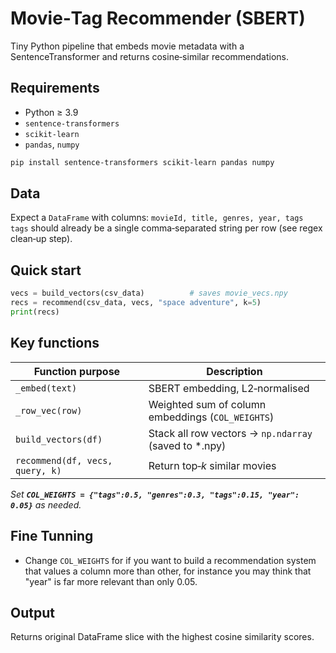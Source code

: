 # Movie‑Tag Recommender (SBERT)

Tiny Python pipeline that embeds movie metadata with a SentenceTransformer and returns cosine‑similar recommendations.

## Requirements

- Python ≥ 3.9
- `sentence‑transformers`
- `scikit‑learn`
- `pandas`, `numpy`

```bash
pip install sentence-transformers scikit-learn pandas numpy
```

## Data

Expect a `DataFrame` with columns: `movieId, title, genres, year, tags`  
`tags` should already be a single comma‑separated string per row (see regex clean‑up step).

## Quick start

```python
vecs = build_vectors(csv_data)          # saves movie_vecs.npy
recs = recommend(csv_data, vecs, "space adventure", k=5)
print(recs)
```

## Key functions

| Function purpose                | Description                                           |
| ------------------------------- | ----------------------------------------------------- |
| `_embed(text)`                  | SBERT embedding, L2‑normalised                        |
| `_row_vec(row)`                 | Weighted sum of column embeddings (`COL_WEIGHTS`)     |
| `build_vectors(df)`             | Stack all row vectors → `np.ndarray` (saved to *.npy) |
| `recommend(df, vecs, query, k)` | Return top‑*k* similar movies                         |

*Set **`COL_WEIGHTS = {"tags":0.5, "genres":0.3, "tags":0.15, "year": 0.05}`** as needed.*

## Fine Tunning

- Change `COL_WEIGHTS` for if you want to build a recommendation system that values a column more than other, for instance you may think that "year" is far more relevant than only 0.05.

## Output

Returns original DataFrame slice with the highest cosine similarity scores.
